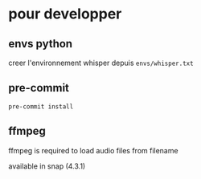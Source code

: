 # pour developper

## envs python

creer l'environnement whisper depuis `envs/whisper.txt`

## pre-commit

`pre-commit install`


## ffmpeg

ffmpeg is required to load audio files from filename

available in snap (4.3.1)